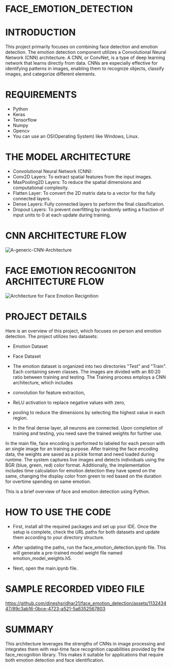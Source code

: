 # FACE_EMOTION_DETECTION

# INTRODUCTION
This project primarily focuses on combining face detection and emotion detection. The emotion detection component utilizes a Convolutional Neural Network (CNN) architecture. A CNN, or ConvNet, is a type of deep learning network that learns directly from data. CNNs are especially effective for identifying patterns in images, enabling them to recognize objects, classify images, and categorize different elements.

# REQUIREMENTS
* Python 
* Keras
* Tensorflow
* Numpy
* Opencv
* You can use an OS(Operating System) like Windows, Linux.

# THE MODEL ARCHITECTURE
  * Convolutional Neural Network (CNN):
  * Conv2D Layers: To extract spatial features from the input images.
  * MaxPooling2D Layers: To reduce the spatial dimensions and computational complexity.
  * Flatten Layer: To convert the 2D matrix data to a vector for the fully connected layers.
  * Dense Layers: Fully connected layers to perform the final classification.
  * Dropout Layers: To prevent overfitting by randomly setting a fraction of input units to 0 at each update during training.

# CNN ARCHITECTURE FLOW  
![A-generic-CNN-Architecture](https://github.com/dineshsridhar21/face_emotion_detection/assets/113243447/f7835a8b-07a0-42fe-ace4-5fdc8bd6bec3)

# FACE EMOTION RECOGNITON ARCHITECTURE FLOW
![Architecture for Face Emotion Recignition](https://github.com/dineshsridhar21/face_emotion_detection/assets/113243447/4fd369da-0e83-4df0-aaf7-813e1ec02fa0)

# PROJECT DETAILS
Here is an overview of this project, which focuses on person and emotion detection. The project utilizes two datasets:

 * Emotion Dataset
 * Face Dataset

* The emotion dataset is organized into two directories "Test" and "Train". Each containing seven classes. The images are divided with an 80:20 ratio between training and testing. The Training process employs a CNN architecture, which includes
 *  convolution for feature extraction,
 *  ReLU activation to replace negative values with zero,
 *  pooling to reduce the dimensions by selecting the highest value in each region.
 *  In the final dense layer, all neurons are connected. Upon completion of training and testing, you need save the trained weights for further use. 

In the main file, face encoding is performed to labeled for each person with an single image for an training purpose. After training the face encoding data, the weights are saved as a pickle format and need loaded during runtime. The system captures live images and detects individuals using the BGR (blue, green, red) color format. Additionally, the implementation includes time calculation for emotion detection they have spend on the same, changing the display color from green to red based on the duration for overtime spending on same emotion.

This is a brief overview of face and emotion detection using Python.

# HOW TO USE THE CODE
* First, install all the required packages and set up your IDE. Once the setup is complete, check the URL paths for both datasets and update them according to your directory structure.

* After updating the paths, run the face_emotion_detection.ipynb file. This will generate a pre-trained model weight file named emotion_model_weights.h5.

* Next, open the main.ipynb file.

# SAMPLE RECORDED VIDEO FILE 
https://github.com/dineshsridhar21/face_emotion_detection/assets/113243447/89c3ab16-0bce-4723-a521-5a6352567803

# SUMMARY
This architecture leverages the strengths of CNNs in image processing and integrates them with real-time face recognition capabilities provided by the face_recognition library. This makes it suitable for applications that require both emotion detection and face identification.
